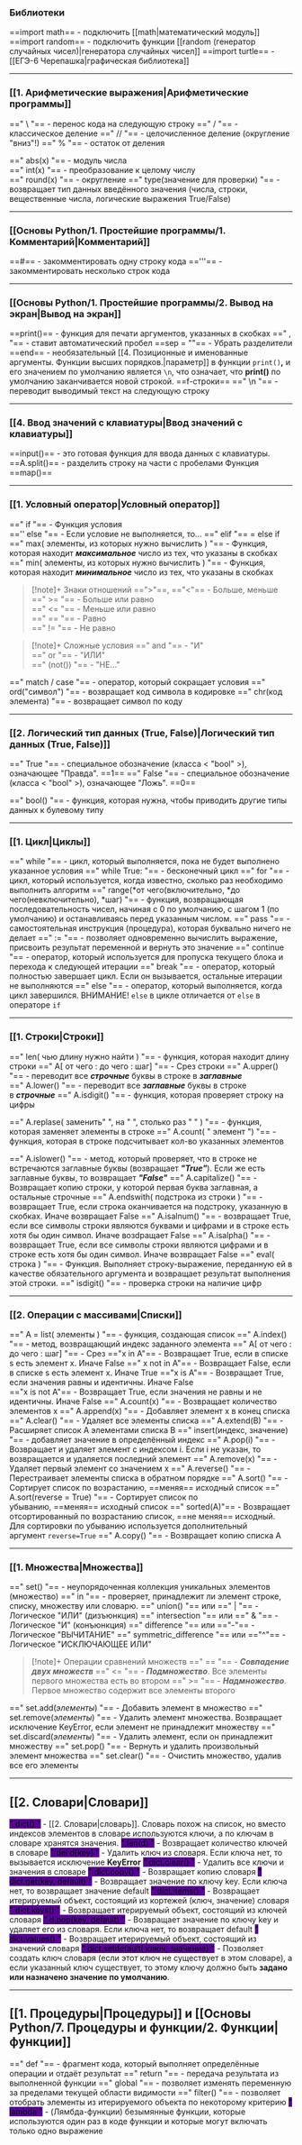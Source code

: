 ### Библиотеки
==import math== - подключить [[math|математический модуль]]
==import random== - подключить функции [[random (генератор случайных чисел)|генератора случайных чисел]]
==import turtle== - [[ЕГЭ-6 Черепашка|графическая библиотека]]

---
### [[1. Арифметические выражения|Арифметические программы]]
==" \ "==  - перенос кода на следующую строку
==" / "== - классическое деление
==" // "== - целочисленное деление (округление "вниз"!)
==" % "== - остаток от деления

==" abs(x) "== - модуль числа  
==" int(x) "== - преобразование к целому числу  
==" round(x) "== - округление
==" type(значение для проверки) "== - возвращает тип данных введённого значения (числа, строки, вещественные числа, логические выражения True/False)

---
### [[Основы Python/1. Простейшие программы/1. Комментарий|Комментарий]]
==#== - закомментировать одну строку кода
=='''== - закомментировать несколько строк кода

---
### [[Основы Python/1. Простейшие программы/2. Вывод на экран|Вывод на экран]]
==print()== - функция для печати аргументов, указанных в скобках
==" , "== - ставит автоматический пробел
==sep = ""== - Убрать разделители
==end== - необязательный [[4. Позиционные и именованные аргументы. Функции высших порядков.|параметр]] в функции `print()`**,** и его значением по умолчанию является `\n`, что означает, что **print()** по умолчанию заканчивается новой строкой.
==f-строки==
==" \n "== - переводит выводимый текст на следующую строку

---
### [[4. Ввод значений с клавиатуры|Ввод значений с клавиатуры]]
==input()== - это готовая функция для ввода данных с клавиатуры.
==A.split()==  - разделить строку на части с пробелами
Функция ==map()==

---
### [[1. Условный оператор|Условный оператор]]
==" if "== - Функция условия  
=='' else "== - Если условие не выполняется, то...
==" elif "== = else if
==" max( элементы, из которых нужно вычислить ) "== - Функция, которая находит **_максимальное_** число из тех, что указаны в скобках  
==" min( элементы, из которых нужно вычислить ) "== - Функция, которая находит **_минимальное_** число из тех, что указаны в скобках

> [!note]+ Знаки отношений
> ==">"==, =="<"== - Больше, меньше  
==" >= "== - Больше или равно  
==" <= "== - Меньше или равно  
==" == "== - Равно  
==" != "== - Не равно

> [!note]+ Сложные условия
> ==" and "== - "И"  
==" or "== - "ИЛИ"  
==" (not()) "== - "НЕ..."

==" match / case "== - оператор, который сокращает условия
==" ord("символ") "== - возвращает код символа в кодировке
==" chr(код элемента) "== - возвращает символ по коду

---
### [[2. Логический тип данных (True, False)|Логический тип данных (True, False)]]
==" True "== - специальное обозначение (класса < "bool" >), означающее "Правда". ==1==
==" False "== - специальное обозначение (класса < "bool" >), означающее "Ложь". ==0==

==" bool() "== - функция, которая нужна, чтобы приводить другие типы данных к булевому типу

---
### [[1. Цикл|Циклы]]
==" while "== - цикл, который выполняется, пока не будет выполнено указанное условия
==" while True: "== - бесконечный цикл
==" for "== - цикл, который используется, когда известно, сколько раз необходимо выполнить алгоритм
==" range(\*от чего(включительно, \*до чего(невключительно), \*шаг) "== - функция, возвращающая последовательность чисел, начиная с 0 по умолчанию, с шагом 1 (по умолчанию) и останавливаясь перед указанным числом.
==" pass "== - самостоятельная инструкция (процедура), которая буквально ничего не делает
==" := "== - позволяет одновременно вычислить выражение, присвоить результат переменной и вернуть это значение
==" continue "== - оператор, который используется для пропуска текущего блока и перехода к следующей итерации
==" break "== - оператор, который полностью завершает цикл. Если он вызывается, остальные итерации не выполняются
==" else "== - оператор, который выполняется, когда цикл завершился. ВНИМАНИЕ! `else` в цикле отличается от `else` в операторе `if`

---
### [[1. Строки|Строки]]
==" len( чью длину нужно найти ) "== - функция, которая находит длину строки
==" A[ от чего : до чего : шаг] "== - Срез строки
==" A.upper() "== - переводит все **_строчные_** буквы в строке в **_заглавные_**  
==" A.lower() "== - переводит все **_заглавные_** буквы в строке в **_строчные_**
==" A.isdigit() "== - функция, которая проверяет строку на цифры

==" A.replase( заменить" ", на " ", столько раз " " ) "== - функция, которая заменяет элементы в строке
==" A.count( " элемент ") "== - функция, которая в строке подсчитывает кол-во указанных элементов

==" A.islower() "== - метод, который проверяет, что в строке не встречаются заглавные буквы (возвращает **_"True"_**). Если же есть заглавные буквы, то возвращает **_"False"_**
==" A.capitalize() "== - Возвращает копию строки, у которой первая буква заглавная, а остальные строчные
==" A.endswith( подстрока из строки ) "== - возвращает True, если строка оканчивается на подстроку, указанную в скобках. Иначе возвращает False
==" A.isalnum() "== - возвращает True, если все символы строки являются буквами и цифрами и в строке есть хотя бы один символ. Иначе возdращает False
==" A.isalpha() "== - возвращает True, если все символы строки являются цифрами и в строке есть хотя бы один символ. Иначе возвращает False
==" eval( строка ) "== - Функция. Выполняет строку-выражение, переданную ей в качестве обязательного аргумента и возвращает результат выполнения этой строки.
==" isdigit() "== - проверка строки на наличие цифр

---
### [[2. Операции с массивами|Списки]]

==" A = list( элементы ) "== - функция, создающая список
==" A.index() "== - метод, возвращающий индекс заданного элемента
==" A[ от чего : до чего : шаг] "== - Срез
=="x in A"== - Возвращает True, если в списке s есть элемент x. Иначе False
==" x not in A"== - Возвращает False, если в списке s есть элемент x. Иначе True
=="x is A"== - Возвращает True, если значения равны и идентичны. Иначе False  
=="x is not A"== - Возвращает True, если значения не равны и не идентичны. Иначе False
==" A.count(x) "== - Возвращает количество элементов x
==" A.append(x) "== - Добавляет элемент x в конец списка
==" A.clear() "== - Удаляет все элементы списка
==" A.extend(B) "== - Расширяет список A элементами списка B
==" insert(индекс, значение) "== - добавляет значение в определённый индекс
==" A.pop(i) "== - Возвращает и удаляет элемент с индексом i. Если i не указан, то возвращается и удаляется последний элемент
==" A.remove(x) "== - Удаляет первый элемент со значением x
==" A.reverse() "== - Перестраивает элементы списка в обратном порядке
==" A.sort() "== - Cортирует список по возрастанию, ==меняя== исходный список
==" A.sort(reverse = True) "== - Сортирует список по убыванию, ==меняя== исходный список
==" sorted(A)"== - Возвращает отсортированный по возрастанию список, ==не меняя== исходный. Для сортировки по убыванию используется дополнительный аргумент `reverse=True`
==" A.copy() "== - Возвращает копию списка A

---
### [[1. Множества|Множества]]
==" set() "== - неупорядоченная коллекция уникальных элементов (множество)
==" in "== - проверяет, принадлежит ли элемент строке, списку, множеству или словарю.
==" union() "== или ==" | "== - Логическое "ИЛИ" (дизъюнкция)
==" intersection "== или ==" & "== - Логическое "И" (конъюнкция)
==" difference "== или =="-"== - Логическое "ВЫЧИТАНИЕ"
==" symmetric_difference "== или =="^"== - Логическое "ИСКЛЮЧАЮЩЕЕ ИЛИ"

> [!note]+ Операции сравнений множеств
> ==" == "== - **_Совпадение двух множеств_**
>==" <= "== - ***Подмножество***. Все элементы первого множества есть во втором
>==" >= "== - ***Надмножество***. Первое множество содержит все элементы второго

==" set.add(*элементы*) "== - Добавить элемент в множество
==" set.remove(*элементы*) "== - Удалить элемент множества. Возвращает исключение KeyError, если элемент не принадлежит множеству
==" set.discard(*элементы*) "== - Удалить элемент, если он принадлежит множеству
==" set.pop() "== - Вернуть и удалить произвольный элемент множества
==" set.clear() "== - Очистить множество, удалив все его элементы


---
## [[2. Словари|Словари]]
<mark style="background-color:#580297">" dict() "</mark> - [[2. Словари|словарь]]. Словарь похож на список, но вместо индексов элементов в словаре используются ключи, а по ключам в словаре хранятся значения.
<mark style="background-color:#580297">" len(d) "</mark> - Возвращает количество ключей в словаре
<mark style="background-color:#580297">" del d[key] "</mark> - Удалить ключ из словаря. Если ключа нет, то вызывается исключение **KeyError**
<mark style="background-color:#580297">" dict.clear() "</mark> - Удалить все ключи и значения в словаре
<mark style="background-color:#580297">" dict.copy() "</mark> - Возвращает копию словаря
<mark style="background-color:#580297">" dict.get(key, default) "</mark> - Возвращает значение по ключу key. Если ключа нет, то возвращает значение default
<mark style="background-color:#580297">" dict.items() "</mark> - Возвращает итерируемый объект, состоящий из кортежей (ключ, значение) словаря
<mark style="background-color:#580297">" dict.keys() "</mark> - Возвращает итерируемый объект, состоящий из ключей словаря
<mark style="background-color:#580297">" d.pop(key, default) "</mark> - Возвращает значение по ключу key и удаляет его из словаря. Если ключа нет, то возвращает default
<mark style="background-color:#580297">" dict.values() "</mark> - Возвращает итерируемый объект, состоящий из значений словаря
<mark style="background-color:#580297">" dict.setdefault( ключ, значение) "</mark> - Позволяет создать ключ словаря (если этот ключ не существует в этом словаре), а если указанный ключ существует, то этому ключу должно быть **задано или назначено значение по умолчанию**.


---
## [[1. Процедуры|Процедуры]] и [[Основы Python/7. Процедуры и функции/2. Функции|функции]]

==" def "== - фрагмент кода, который выполняет определённые операции и отдаёт результат
==" return "== - передача результата из выполненной функции
==" global "== - позволяет изменять переменную за пределами текущей области видимости
==" filter() "== - позволяет отобрать элементы из итерируемого объекта по некоторому критерию
<mark style="background-color:#580297">" lambda "</mark> - (Лямбда-функции) безымянные функции, которые используются один раз в коде функции и которые могут включать только одно выражение